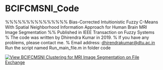# BCIFCMSNI_Code
%%%%%%%%%%%%%%%
Bias-Corrected Intuitionistic Fuzzy C-Means With Spatial Neighborhood Information Approach for Human Brain MRI Image Segmentation
%% Published in IEEE Transaction on Fuzzy Systems
% The code was written by Dhirendra Kumar in 2019.
% If you have any problems, please contact me. 
% Email address: dhirendrakumar@dtu.ac.in
Run the script named Run_main_file.m in folder code

[![View BCIFCMSNI Clustering for MRI Image Segmentation on File Exchange](https://www.mathworks.com/matlabcentral/images/matlab-file-exchange.svg)](https://in.mathworks.com/matlabcentral/fileexchange/121657-bcifcmsni-clustering-for-mri-image-segmentation)
